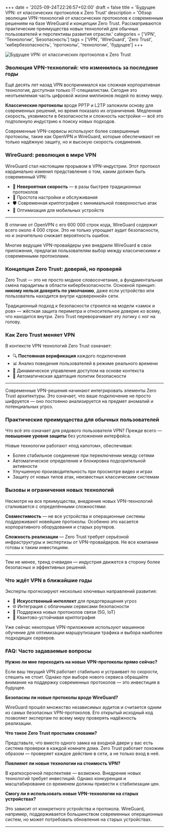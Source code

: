 +++
date = '2025-09-24T22:26:57+02:00'
draft = false
title = 'Будущее VPN: от классических протоколов к Zero Trust'
description = 'Обзор эволюции VPN-технологий от классических протоколов к современным решениям на базе WireGuard и концепции Zero Trust. Рассматриваются практические преимущества новых технологий для обычных пользователей и перспективы развития отрасли.'
categories = ['VPN', 'Технологии', 'Безопасность']
tags = ['VPN', 'WireGuard', 'Zero Trust', 'кибербезопасность', 'протоколы', 'технологии', 'будущее']
+++

![Будущее VPN: от классических протоколов к Zero Trust](https://imagestoring.fra1.cdn.digitaloceanspaces.com/1212BD86-6A8B-418E-91B6-AA66831E6520.png)

### Эволюция VPN-технологий: что изменилось за последние годы

Ещё десять лет назад VPN воспринимался как сложная корпоративная технология, доступная только IT-специалистам. Сегодня это неотъемлемая часть цифровой жизни миллионов людей по всему миру.

**Классические протоколы** вроде PPTP и L2TP заложили основу для современных решений, но время показало их ограничения. Медленная скорость, уязвимости в безопасности и сложность настройки — всё это подтолкнуло индустрию к поиску новых подходов.

Современные VPN-сервисы используют более совершенные протоколы, такие как OpenVPN и WireGuard, которые обеспечивают не только надёжную защиту, но и высокую скорость соединения.

### WireGuard: революция в мире VPN

WireGuard стал настоящим прорывом в VPN-индустрии. Этот протокол кардинально изменил представление о том, каким должен быть современный VPN:

- 🚀 **Невероятная скорость** — в разы быстрее традиционных протоколов
- 🔧 Простота настройки и обслуживания  
- 🛡️ Современная криптография с минимальной поверхностью атак
- 📱 Оптимизация для мобильных устройств

---

В отличие от OpenVPN с его 600 000 строк кода, WireGuard содержит всего около 4 000 строк. Это не только упрощает аудит безопасности, но и значительно снижает вероятность ошибок.

Многие ведущие VPN-провайдеры уже внедрили WireGuard в свои приложения, предлагая пользователям выбор между классическими и современными протоколами.

### Концепция Zero Trust: доверяй, но проверяй

Zero Trust — это не просто модное словосочетание, а фундаментальная смена парадигмы в области кибербезопасности. Основной принцип: **никому нельзя доверять по умолчанию**, даже если устройство или пользователь находится внутри «доверенной» сети.

Традиционный подход к безопасности строился на модели «замок и ров» — жёсткая защита периметра и относительное доверие ко всему, что находится внутри. Zero Trust переворачивает эту логику с ног на голову.

### Как Zero Trust меняет VPN

В контексте VPN технологий Zero Trust означает:

- 🔍 **Постоянная верификация** каждого подключения
- 📊 Анализ поведения пользователей в режиме реального времени
- 🎯 Динамическое управление доступом на основе контекста
- 🔄 Автоматическая адаптация политик безопасности

---

Современные VPN-решения начинают интегрировать элементы Zero Trust архитектуры. Это означает, что ваше подключение не просто шифруется — оно постоянно анализируется на предмет аномалий и потенциальных угроз.

### Практические преимущества для обычных пользователей

Что всё это означает для рядового пользователя VPN? Прежде всего — **повышение уровня защиты** без усложнения интерфейса.

Новые технологии работают «под капотом», обеспечивая:

- Более стабильное соединение при переключении между сетями
- Автоматическое определение и блокировка подозрительной активности  
- Улучшенную производительность при просмотре видео и играх
- Защиту от новых типов атак, неизвестных классическим системам

### Вызовы и ограничения новых технологий

Несмотря на все преимущества, внедрение новых VPN-технологий сталкивается с определёнными сложностями:

**Совместимость** — не все устройства и операционные системы поддерживают новейшие протоколы. Особенно это касается корпоративного оборудования и старых роутеров.

**Сложность реализации** — Zero Trust требует серьёзной инфраструктуры и экспертизы от VPN-провайдеров. Не все компании готовы к таким инвестициям.

---

Тем не менее, тренд очевиден — индустрия движется в сторону более безопасных и эффективных решений.

### Что ждёт VPN в ближайшие годы

Эксперты прогнозируют несколько ключевых направлений развития:

- 🤖 **Искусственный интеллект** для предотвращения угроз
- 🌐 Интеграция с облачными сервисами безопасности
- 📡 Поддержка новых протоколов связи (5G, IoT)
- 🔐 Квантово-устойчивая криптография

Уже сейчас некоторые VPN-приложения используют машинное обучение для оптимизации маршрутизации трафика и выбора наиболее подходящих серверов.

### FAQ: Часто задаваемые вопросы

**Нужно ли мне переходить на новые VPN-протоколы прямо сейчас?**

Если ваш текущий VPN работает стабильно и устраивает по скорости, спешить не стоит. Однако при выборе нового сервиса обращайте внимание на поддержку современных протоколов — это инвестиция в будущее.

**Безопасны ли новые протоколы вроде WireGuard?**

WireGuard прошёл множество независимых аудитов и считается одним из самых безопасных VPN-протоколов. Его открытый исходный код позволяет экспертам по всему миру проверять надёжность реализации.

**Что такое Zero Trust простыми словами?**

Представьте, что вместо одного замка на входной двери у вас есть система проверки в каждой комнате дома. Zero Trust работает похожим образом — проверяет каждое действие в сети, а не только вход в неё.

**Повлияют ли новые технологии на стоимость VPN?**

В краткосрочной перспективе — возможно. Внедрение новых технологий требует инвестиций. Однако конкуренция и масштабирование со временем должны привести к стабилизации цен.

**Смогу ли я использовать новые VPN-технологии на старых устройствах?**

Это зависит от конкретного устройства и протокола. WireGuard, например, поддерживается большинством современных операционных систем, но может потребовать обновления на старых устройствах.

---